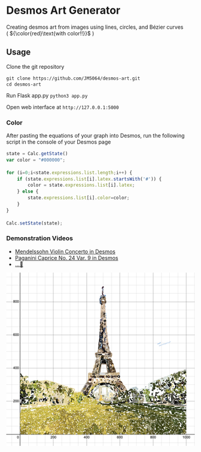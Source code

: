 # Desmos Art Generator
Creating desmos art from images using lines, circles, and Bézier curves  
( ${\color{red}\text{with color!!}}$ )

## Usage
Clone the git repository
```
git clone https://github.com/JM5064/desmos-art.git
cd desmos-art
```

Run Flask app.py
```python3 app.py```

Open web interface at `http://127.0.0.1:5000`

### Color
After pasting the equations of your graph into Desmos, run the following script in the console of your Desmos page
```js
state = Calc.getState()
var color = "#000000";

for (i=0;i<state.expressions.list.length;i++) {
    if (state.expressions.list[i].latex.startsWith('#')) {
        color = state.expressions.list[i].latex;
    } else {
        state.expressions.list[i].color=color;
    }
}

Calc.setState(state);
```

### Demonstration Videos
- [Mendelssohn Violin Concerto in Desmos](https://youtu.be/xtCtk2-HeUM)
- [Paganini Caprice No. 24 Var. 9 in Desmos](https://youtube.com/shorts/ntZLcAF8ZlY)
- [...👀](https://youtu.be/1IV0sonB-2U)

![Alt text](ex.png)



